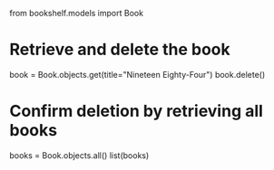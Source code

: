 from bookshelf.models import Book

# Retrieve and delete the book
book = Book.objects.get(title="Nineteen Eighty-Four")
book.delete()

# Confirm deletion by retrieving all books
books = Book.objects.all()
list(books)